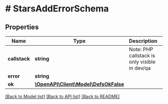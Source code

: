 # # StarsAddErrorSchema

## Properties

Name | Type | Description | Notes
------------ | ------------- | ------------- | -------------
**callstack** | **string** | Note: PHP callstack is only visible in dev/qa | [optional]
**error** | **string** |  |
**ok** | [**\OpenAPI\Client\Model\DefsOkFalse**](DefsOkFalse.md) |  |

[[Back to Model list]](../../README.md#models) [[Back to API list]](../../README.md#endpoints) [[Back to README]](../../README.md)
